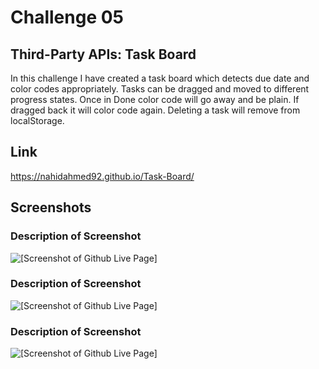# Challenge 05

## Third-Party APIs: Task Board

In this challenge I have created a task board which detects due date and color codes appropriately. Tasks can be dragged and moved to different progress states. Once in Done color code will go away and be plain. If dragged back it will color code again. Deleting a task will remove from localStorage.

## Link

https://nahidahmed92.github.io/Task-Board/

## Screenshots

### Description of Screenshot

![[Screenshot of Github Live Page]](assets/Images/)

### Description of Screenshot

![[Screenshot of Github Live Page]](assets/Images/)

### Description of Screenshot

![[Screenshot of Github Live Page]](assets/Images/)
